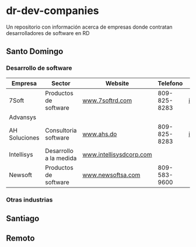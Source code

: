 # dr-dev-companies
Un repositorio con información acerca de empresas donde contratan desarrolladores de software en RD

## Santo Domingo ##
### Desarrollo de software ###

Empresa  | Sector | Website | Telefono | Email contacto
-------- | ------ | --------|----------|----------------
7Soft | Productos de software | www.7softrd.com | 809-825-8283 | info@7softrd.com
Advansys | | | |
AH Soluciones | Consultoria software | www.ahs.do | 809-825-8283 | info@ahs.do
Intellisys | Desarrollo a la medida | www.intellisysdcorp.com | |
Newsoft | Productos de software | www.newsoftsa.com | 809-583-9600 |


### Otras industrias ###



## Santiago ##





## Remoto ##



